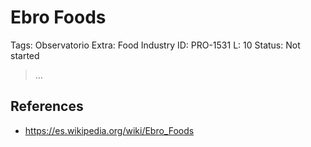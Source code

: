 # Ebro Foods

Tags: Observatorio
Extra: Food Industry
ID: PRO-1531
L: 10
Status: Not started

> …
> 

## References

- https://es.wikipedia.org/wiki/Ebro_Foods